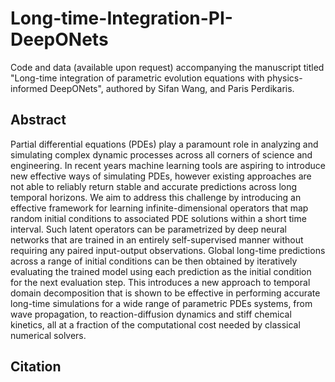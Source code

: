 # Long-time-Integration-PI-DeepONets

Code and data (available upon request) accompanying the manuscript titled "Long-time integration of parametric evolution equations with physics-informed DeepONets", authored by Sifan Wang, and Paris Perdikaris.

## Abstract

Partial differential equations (PDEs) play a paramount role in analyzing and simulating complex dynamic processes across all corners of science and engineering. In recent years machine learning tools are aspiring to introduce new effective ways of simulating PDEs, however existing approaches are not able to reliably return stable and accurate predictions across long temporal horizons. We aim to address this challenge by introducing an effective framework for learning  infinite-dimensional operators that map random initial conditions to associated PDE solutions within a short time interval. Such latent operators can be parametrized by deep neural networks that are trained in an entirely self-supervised manner without requiring any paired input-output observations. Global long-time predictions across a range of initial conditions can be then obtained by iteratively evaluating the trained model using each prediction as the initial condition for the next evaluation step. This introduces a new approach to temporal domain decomposition that is shown to be effective in performing accurate long-time simulations for a wide range of parametric PDEs systems, from wave propagation, to reaction-diffusion dynamics and stiff chemical kinetics, all at a fraction of the computational cost needed by classical numerical solvers. 

## Citation
